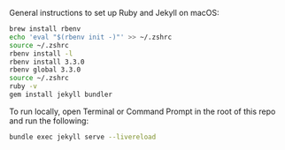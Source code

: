 General instructions to set up Ruby and Jekyll on macOS:

```bash
brew install rbenv
echo 'eval "$(rbenv init -)"' >> ~/.zshrc
source ~/.zshrc
rbenv install -l
rbenv install 3.3.0
rbenv global 3.3.0
source ~/.zshrc
ruby -v
gem install jekyll bundler
```

To run locally, open Terminal or Command Prompt in the root of this repo and run the following:

```bash
bundle exec jekyll serve --livereload
```